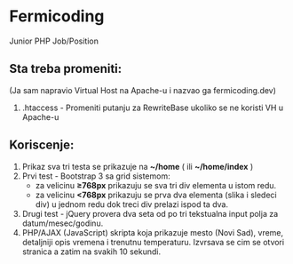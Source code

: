 # Fermicoding
Junior PHP Job/Position

## Sta treba promeniti:

(Ja sam napravio Virtual Host na Apache-u i nazvao ga fermicoding.dev) 

1. .htaccess 	- Promeniti putanju za RewriteBase ukoliko se ne koristi VH u Apache-u

## Koriscenje:

1. Prikaz sva tri testa se prikazuje na **~/home** ( ili **~/home/index** )
2. Prvi test - Bootstrap 3 sa grid sistemom:
	* za velicinu **≥768px** prikazuju se sva tri div elementa u istom redu.
	* za velicinu **<768px** prikazuju se prva dva elementa (slika i sledeci div) u jednom redu dok treci div prelazi ispod ta dva.
3. Drugi test - jQuery provera dva seta od po tri tekstualna input polja za datum/mesec/godinu.
4. PHP/AJAX (JavaScript) skripta koja prikazuje mesto (Novi Sad), vreme, detaljniji opis vremena i trenutnu temperaturu. Izvrsava se cim se otvori stranica a zatim na svakih 10 sekundi.

